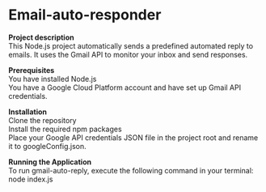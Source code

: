 # Email-auto-responder

**Project description**  
This Node.js project automatically sends a predefined automated reply to emails. It uses the Gmail API to monitor your inbox and send responses.  

**Prerequisites**  
You have installed Node.js   
You have a Google Cloud Platform account and have set up Gmail API credentials.  

**Installation**  
Clone the repository  
Install the required npm packages  
Place your Google API credentials JSON file in the project root and rename it to googleConfig.json.  

**Running the Application**  
To run gmail-auto-reply, execute the following command in your terminal: node index.js  
